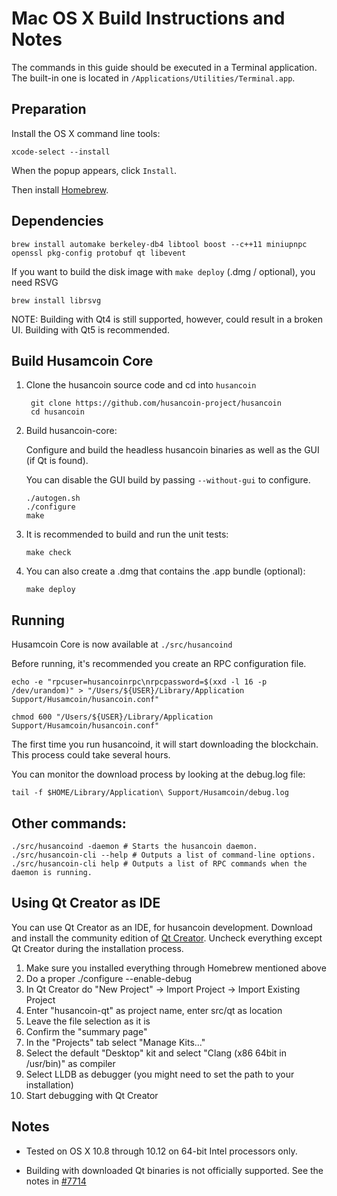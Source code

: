 Mac OS X Build Instructions and Notes
====================================
The commands in this guide should be executed in a Terminal application.
The built-in one is located in `/Applications/Utilities/Terminal.app`.

Preparation
-----------
Install the OS X command line tools:

`xcode-select --install`

When the popup appears, click `Install`.

Then install [Homebrew](https://brew.sh).

Dependencies
----------------------

    brew install automake berkeley-db4 libtool boost --c++11 miniupnpc openssl pkg-config protobuf qt libevent

If you want to build the disk image with `make deploy` (.dmg / optional), you need RSVG

    brew install librsvg

NOTE: Building with Qt4 is still supported, however, could result in a broken UI. Building with Qt5 is recommended.

Build Husamcoin Core
------------------------

1. Clone the husancoin source code and cd into `husancoin`

        git clone https://github.com/husancoin-project/husancoin
        cd husancoin

2.  Build husancoin-core:

    Configure and build the headless husancoin binaries as well as the GUI (if Qt is found).

    You can disable the GUI build by passing `--without-gui` to configure.

        ./autogen.sh
        ./configure
        make

3.  It is recommended to build and run the unit tests:

        make check

4.  You can also create a .dmg that contains the .app bundle (optional):

        make deploy

Running
-------

Husamcoin Core is now available at `./src/husancoind`

Before running, it's recommended you create an RPC configuration file.

    echo -e "rpcuser=husancoinrpc\nrpcpassword=$(xxd -l 16 -p /dev/urandom)" > "/Users/${USER}/Library/Application Support/Husamcoin/husancoin.conf"

    chmod 600 "/Users/${USER}/Library/Application Support/Husamcoin/husancoin.conf"

The first time you run husancoind, it will start downloading the blockchain. This process could take several hours.

You can monitor the download process by looking at the debug.log file:

    tail -f $HOME/Library/Application\ Support/Husamcoin/debug.log

Other commands:
-------

    ./src/husancoind -daemon # Starts the husancoin daemon.
    ./src/husancoin-cli --help # Outputs a list of command-line options.
    ./src/husancoin-cli help # Outputs a list of RPC commands when the daemon is running.

Using Qt Creator as IDE
------------------------
You can use Qt Creator as an IDE, for husancoin development.
Download and install the community edition of [Qt Creator](https://www.qt.io/download/).
Uncheck everything except Qt Creator during the installation process.

1. Make sure you installed everything through Homebrew mentioned above
2. Do a proper ./configure --enable-debug
3. In Qt Creator do "New Project" -> Import Project -> Import Existing Project
4. Enter "husancoin-qt" as project name, enter src/qt as location
5. Leave the file selection as it is
6. Confirm the "summary page"
7. In the "Projects" tab select "Manage Kits..."
8. Select the default "Desktop" kit and select "Clang (x86 64bit in /usr/bin)" as compiler
9. Select LLDB as debugger (you might need to set the path to your installation)
10. Start debugging with Qt Creator

Notes
-----

* Tested on OS X 10.8 through 10.12 on 64-bit Intel processors only.

* Building with downloaded Qt binaries is not officially supported. See the notes in [#7714](https://github.com/bitcoin/bitcoin/issues/7714)
